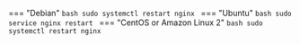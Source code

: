 === "Debian"
    ```bash
    sudo systemctl restart nginx
    ```
=== "Ubuntu"
    ```bash
    sudo service nginx restart
    ```
=== "CentOS or Amazon Linux 2"
    ```bash
    sudo systemctl restart nginx
    ```

